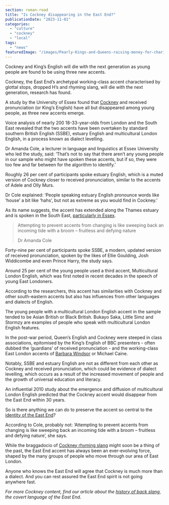 ```yaml
---
section: roman-road
title: "Is Cockney disappearing in the East End?"
publicationDate: "2023-11-01"
categories: 
  - "culture"
  - "cockney"
  - "local"
tags: 
  - "news"
featuredImage: "/images/Pearly-Kings-and-Queens-raising-money-for-charity-on-a-Covent-Garden-Street.jpg"
---
```


Cockney and King’s English will die with the next generation as young people are found to be using three new accents.

Cockney, the East End’s archetypal working-class accent characterised by glottal stops, dropped H’s and rhyming slang, will die with the next generation, research has found. 

A study by the University of Essex found that [Cockney](https://romanroadlondon.com/cockney-word-meaning/) and received pronunciation (or King’s English) have all but disappeared among young people, as three new accents emerge. 

Voice analysis of nearly 200 18-33-year-olds from London and the South East revealed that the two accents have been overtaken by standard southern British English (SSBE), estuary English and multicultural London English, in a process known as dialect levelling. 

Dr Amanda Cole, a lecturer in language and linguistics at Essex University who led the study, said: ‘That’s not to say that there aren’t any young people in our sample who might have spoken these accents, but if so, they were too few and far between for the algorithm to identify.’

Roughly 26 per cent of participants spoke estuary English, which is a muted version of Cockney closer to received pronunciation, similar to the accents of Adele and Olly Murs.  

Dr Cole explained: ‘People speaking estuary English pronounce words like ‘house’ a bit like ‘hahs’, but not as extreme as you would find in Cockney.’ 

As its name suggests, the accent has extended along the Thames estuary and is spoken in the South East, [particularly in Essex](https://romanroadlondon.com/is-essex-cockney/). 

> Attempting to prevent accents from changing is like sweeping back an incoming tide with a broom – fruitless and defying nature
> 
> Dr Amanda Cole

Forty-nine per cent of participants spoke SSBE, a modern, updated version of received pronunciation, spoken by the likes of Ellie Goulding, Josh Widdicombe and even Prince Harry, the study says. 

Around 25 per cent of the young people used a third accent, Multicultural London English, which was first noted in recent decades in the speech of young East Londoners. 

According to the researchers, this accent has similarities with Cockney and other south-eastern accents but also has influences from other languages and dialects of English. 

The young people with a multicultural London English accent in the sample tended to be Asian British or Black British. Bukayo Saka, Little Simz and Stormzy are examples of people who speak with multicultural London English features. 

In the post-war period, Queen’s English and Cockney were steeped in class associations, epitomised by the King’s English of BBC presenters - often dubbed the ‘guardians’ of received pronunciation - and the working-class East London accents of [Barbara Windsor](https://romanroadlondon.com/new-generation-famous-cockney-people/) or Michael Caine. 

Notably, SSBE and estuary English are not as different from each other as Cockney and received pronunciation, which could be evidence of dialect levelling, which occurs as a result of the increased movement of people and the growth of universal education and literacy. 

An influential 2010 study about the emergence and diffusion of multicultural London English predicted that the Cockney accent would disappear from the East End within 30 years.

So is there anything we can do to preserve the accent so central to the [identity of the East End](https://romanroadlondon.com/cockney-roots-leanne-black-g-kelly-bow/)? 

According to Cole, probably not: ‘Attempting to prevent accents from changing is like sweeping back an incoming tide with a broom – fruitless and defying nature’, she says.

While the braggadocio of [Cockney rhyming slang](https://romanroadlondon.com/cockney-rhyming-slang-money/) might soon be a thing of the past, the East End accent has always been an ever-evolving force, shaped by the many groups of people who move through our area of East London. 

Anyone who knows the East End will agree that Cockney is much more than a dialect. And you can rest assured the East End spirit is not going anywhere fast. 

_For more Cockney content, find our article about the_ [_history of back slang_](https://romanroadlondon.com/back-slang-history-east-end/)_, the covert language of the East End._ 

